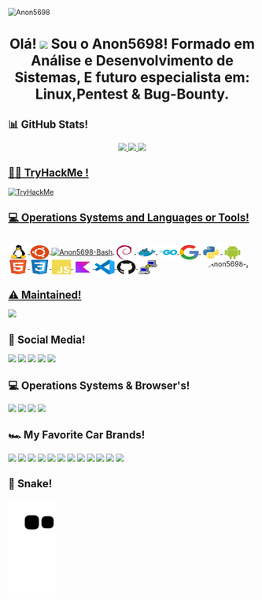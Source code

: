 <p align="left"><img src="https://komarev.com/ghpvc/?username=Anon5698" alt="Anon5698" /></p>

<h1 align = "center"> Olá! <img src="https://media.giphy.com/media/hvRJCLFzcasrR4ia7z/giphy.gif" width="25px"> Sou o Anon5698! Formado em Análise e Desenvolvimento de Sistemas, E futuro especialista em: Linux,Pentest & Bug-Bounty.<br></h1>

  <!--STATS-->
 ## 📊 GitHub Stats!
<div align="center">
  <a href="https://github.com/Anon5698">
  <img height="140em" src="https://github-readme-stats.vercel.app/api?username=Anon5698&show_icons=true&theme=chartreuse-dark&include_all_commits=true&count_private=true"/>
  <img height="140em" src="https://github-readme-stats.vercel.app/api/top-langs/?username=Anon5698&theme=chartreuse-dark"/>
  <img height="140em" src="https://github-readme-stats.vercel.app/api/top-langs/?username=Anon5698&layout=compact&langs_count=7&theme=chartreuse-dark"/>
</div>
  
  <!--TryHackMe & HackTheBox-->
  ## 🧑‍💻 TryHackMe !
   <img src="https://tryhackme-badges.s3.amazonaws.com/anon5698.png" alt="TryHackMe">
  

 
  <!--Operations Systems and Languages or Tools-->
 ## 💻 Operations Systems and Languages or Tools!
<div style="display: inline_block"><br>
  <img align="center" alt="Anon5698-Linux" height="30" width="40" src="https://raw.githubusercontent.com/devicons/devicon/master/icons/linux/linux-original.svg">
  <img align="center" alt="Anon5698-Ubuntu" height="30" width="40" src="https://raw.githubusercontent.com/devicons/devicon/master/icons/ubuntu/ubuntu-plain.svg">
  <img align="center" alt="Anon5698-Bash" height="30" width="40" src="https://cdn.jsdelivr.net/gh/devicons/devicon/icons/bash/bash-plain.svg">
  <img align="center" alt="Anon5698-Debian" height="30" width="40" src="https://raw.githubusercontent.com/devicons/devicon/master/icons/debian/debian-original.svg">
  <img align="center" alt="Anon5698-Docker" height="30" width="40" src="https://raw.githubusercontent.com/devicons/devicon/master/icons/docker/docker-original.svg">
  <img align="center" alt="Anon5698-Go" height="30" width="40" src="https://raw.githubusercontent.com/devicons/devicon/master/icons/go/go-original-wordmark.svg">
  <img align="center" alt="Anon5698-Google_Hacking" height="30" width="40" src="https://raw.githubusercontent.com/devicons/devicon/master/icons/google/google-original.svg">
  <img align="center" alt="Anon5698-Python" height="30" width="40" src="https://raw.githubusercontent.com/devicons/devicon/master/icons/python/python-original.svg">
  <img align="center" alt="Anon5698-Android" height="30" width="40" src="https://raw.githubusercontent.com/devicons/devicon/master/icons/android/android-original.svg">
  <img align="center" alt="Anon5698-HTML" height="30" width="40" src="https://raw.githubusercontent.com/devicons/devicon/master/icons/html5/html5-original.svg">
  <img align="center" alt="Anon5698-CSS" height="30" width="40" src="https://raw.githubusercontent.com/devicons/devicon/master/icons/css3/css3-original.svg">
  <img align="center" alt="Anon5698-Js" height="30" width="40" src="https://raw.githubusercontent.com/devicons/devicon/master/icons/javascript/javascript-plain.svg">
  <img align="center" alt="Anon5698-Kotlin" height="30" width="40" src="https://raw.githubusercontent.com/devicons/devicon/master/icons/kotlin/kotlin-original.svg">
  <img align="center" alt="Anon5698-Putty" height="30" width="40" src="https://raw.githubusercontent.com/devicons/devicon/master/icons/vscode/vscode-original.svg">
  <img align="center" alt="Anon5698-Github" height="30" width="40" src="https://raw.githubusercontent.com/devicons/devicon/master/icons/github/github-original.svg">
  <img align="center" alt="Anon5698-Putty" height="30" width="40" src="https://raw.githubusercontent.com/devicons/devicon/master/icons/putty/putty-original.svg">
  
  
  <img align="right" alt="Anon5698-pic" height="150" style="border-radius:50px;" src="https://c.tenor.com/5ry-200hErMAAAAd/hacker-hacker-man.gif">
</div> 
  
  ##
 
<div> 
  
  <!--Maintained...-->
  ## ⚠️ Maintained!
   <!--a href = "Maintained_On"><img src="https://img.shields.io/badge/Maintained%3F-yes-green.svg" target="_blank"></a> --> 
   <a href = "Maintained_Off"><img src="https://img.shields.io/badge/Maintained%3F-no-red.svg" target="_blank"></a>
  
  <!--Social Medias-->
  ## 🚀 Social Media!
   <a href = "https://api.whatsapp.com/send/?phone=%2B5511986897731&text&app_absent=0"><img src="https://img.shields.io/badge/WhatsApp-25D366?style=for-the-badge&logo=whatsapp&logoColor=white" target="_blank"></a>
   <a href = "(11)98689-7731"><img src="https://img.shields.io/badge/Telegram-2CA5E0?style=for-the-badge&logo=telegram&logoColor=white" target="_blank"></a>
  <a href = "pedrocaa98@hotmail.com"><img src="https://img.shields.io/badge/Gmail-D14836?style=for-the-badge&logo=gmail&logoColor=white" target="_blank"></a>
  <a href="https://www.linkedin.com/in/pedro-ca%C3%A3-330981129/" target="_blank"><img src="https://img.shields.io/badge/-LinkedIn-%230077B5?style=for-the-badge&logo=linkedin&logoColor=white" target="_blank"></a> 
  <a href="https://discord.com/channels/@me" target="_blank"><img src="https://img.shields.io/badge/Discord-7289DA?style=for-the-badge&logo=discord&logoColor=white" target="_blank"></a> 
  
  <!--💻 Operations Systems & Browser's!-->
  ## 💻 Operations Systems & Browser's!
  <a href = "Ubuntu Desktop 22.04LTS"><img src="https://img.shields.io/badge/Ubuntu-E95420?style=for-the-badge&logo=ubuntu&logoColor=white"></a>
  <a href = "Kali-Linux Desktop 21.01"><img src="https://img.shields.io/badge/-Kali_Linux-557C94?style=flat-square&logo=kali-linux&logoColor=white"></a>
  <a href = "Net-TOR "><img src="https://img.shields.io/badge/-Tor-7D4698?style=flat-square&logo=Tor-Browser&logoColor=white"></a>
  <a href = "Android 10"><img src="https://img.shields.io/badge/Android-3DDC84?style=for-the-badge&logo=android&logoColor=white"></a>
  
  <!--My Favorite Car Brands-->
  ## 🏎 My Favorite Car Brands!
  <a href = "Lamborghini"><img src="https://aleen42.github.io/badges/src/lamborghini.svg" target="_blank"></a>
  <a href = "Bugatti"><img src="https://aleen42.github.io/badges/src/bugatti.svg" target="_blank"></a>
  <a href = "Porche"><img src="https://aleen42.github.io/badges/src/porsche.svg" target="_blank"></a>
  <a href = "Tesla"><img src="https://aleen42.github.io/badges/src/tesla.svg" target="_blank"></a>
  <a href = "Ferrari"><img src="https://aleen42.github.io/badges/src/ferrari.svg" target="_blank"></a>
  <a href = "Mitsubishi"><img src="https://aleen42.github.io/badges/src/mitsubishi.svg" target="_blank"></a>
  <a href = "Maserati"><img src="https://aleen42.github.io/badges/src/maserati.svg" target="_blank"></a>
  <a href = "Koenigsegg"><img src="https://aleen42.github.io/badges/src/koenigsegg.svg" target="_blank"></a>
  <a href = "BMW"><img src="https://aleen42.github.io/badges/src/bmw.svg" target="_blank"></a>
  <a href = "Land_Rover"><img src="https://aleen42.github.io/badges/src/land_rover.svg" target="_blank"></a>
  <a href = "Mercedes_Benz"><img src="https://aleen42.github.io/badges/src/mercedes_benz.svg" target="_blank"></a>
  <a href = "Audi"><img src="https://aleen42.github.io/badges/src/audi.svg" target="_blank"></a>
 
  ## 🐍 Snake!
  ![Snake animation](https://github.com/Anon5698/Anon5698/blob/output/github-contribution-grid-snake.svg)
 
</div>
